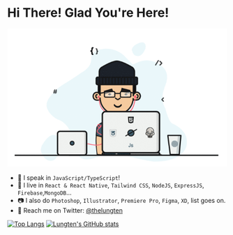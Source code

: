 # Hi There! Glad You're Here!
![](https://github.com/thelungten/thelungten/blob/main/coding.gif)

* 🤖 I speak in `JavaScript/TypeScript`!
* 🏰 I live in `React & React Native`, `Tailwind CSS`, `NodeJS`, `ExpressJS`, `Firebase`,`MongoDB`...
* 📷 I also do `Photoshop`, `Illustrator`, `Premiere Pro`, `Figma`, `XD`, list goes on.
* 🐤 Reach me on Twitter: [@thelungten](https://www.twitter.com/thelungten)

[![Top Langs](https://github-readme-stats.vercel.app/api/top-langs/?username=thelungten)](https://github.com/thelungten/github-readme-stats)
[![Lungten's GitHub stats](https://github-readme-stats.vercel.app/api?username=thelungten)](https://github.com/thelungten/github-readme-stats)
